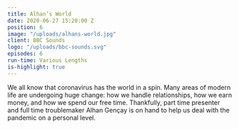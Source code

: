 ```yaml
---
title: Alhan’s World
date: 2020-06-27 15:20:00 Z
position: 6
image: "/uploads/alhans-world.jpg"
client: BBC Sounds
logo: "/uploads/bbc-sounds.svg"
episodes: 6
run-time: Various Lengths
is-highlight: true
---
```


We all know that coronavirus has the world in a spin. Many areas of modern life are undergoing huge change: how we handle relationships, how we earn money, and how we spend our free time. Thankfully, part time presenter and full time troublemaker Alhan Gençay is on hand to help us deal with the pandemic on a personal level.